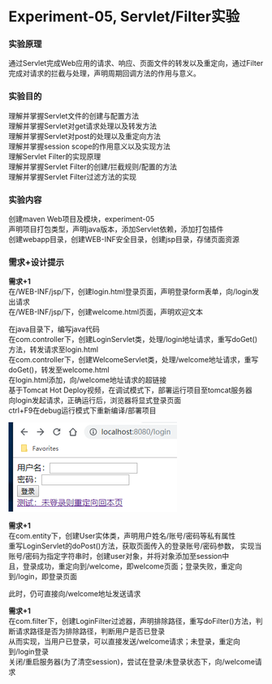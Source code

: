 # Experiment-05, Servlet/Filter实验
### 实验原理
通过Servlet完成Web应用的请求、响应、页面文件的转发以及重定向，通过Filter完成对请求的拦截与处理，声明周期回调方法的作用与意义。

### 实验目的
理解并掌握Servlet文件的创建与配置方法  
理解并掌握Servlet对get请求处理以及转发方法  
理解并掌握Servlet对post的处理以及重定向方法  
理解并掌握session scope的作用意义以及实现方法  
理解Servlet Filter的实现原理  
理解并掌握Servlet Filter的创建/拦截规则/配置的方法  
理解并掌握Servlet Filter过滤方法的实现

### 实验内容
创建maven Web项目及模块，experiment-05  
声明项目打包类型，声明java版本，添加Servlet依赖，添加打包插件  
创建webapp目录，创建WEB-INF安全目录，创建jsp目录，存储页面资源  

### 需求+设计提示
**需求+1**  
在/WEB-INF/jsp/下，创建login.html登录页面，声明登录form表单，向/login发出请求  
在/WEB-INF/jsp/下，创建welcome.html页面，声明欢迎文本  

在java目录下，编写java代码  
在com.controller下，创建LoginServlet类，处理/login地址请求，重写doGet()方法，转发请求至login.html  
在com.controller下，创建WelcomeServlet类，处理/welcome地址请求，重写doGet()，转发至welcome.html  
在login.html添加，向/welcome地址请求的超链接  
基于Tomcat Hot Deploy视频，在调试模式下，部署运行项目至tomcat服务器  
向login发起请求，正确运行后，浏览器将显式登录页面  
ctrl+F9在debug运行模式下重新编译/部署项目  

![login](./asserts/login-01.png)

**需求+1**  
在com.entity下，创建User实体类，声明用户姓名/账号/密码等私有属性  
重写LoginServlet的doPost()方法，获取页面传入的登录账号/密码参数，
实现当账号/密码为指定字符串时，创建user对象，并将对象添加至session中  
且，登录成功，重定向到/welcome，即welcome页面；登录失败，重定向到/login，即登录页面  

此时，仍可直接向/welcome地址发送请求  

**需求+1**  
在com.filter下，创建LoginFilter过滤器，声明排除路径，重写doFilter()方法，判断请求路径是否为排除路径，判断用户是否已登录  
从而实现，当用户已登录，可以直接发送/welcome请求；未登录，重定向到/login登录  
关闭/重启服务器(为了清空session)，尝试在登录/未登录状态下，向/welcome请求  
